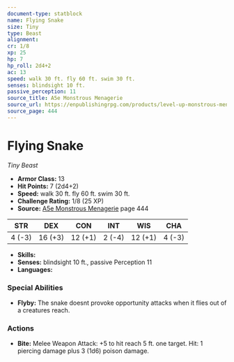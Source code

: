 ```yaml
---
document-type: statblock
name: Flying Snake
size: Tiny
type: Beast
alignment: 
cr: 1/8
xp: 25
hp: 7
hp_roll: 2d4+2
ac: 13
speed: walk 30 ft. fly 60 ft. swim 30 ft.
senses: blindsight 10 ft. 
passive_perception: 11
source_title: A5e Monstrous Menagerie
source_url: https://enpublishingrpg.com/products/level-up-monstrous-menagerie-a5e
source_page: 444
---
```


# Flying Snake

*Tiny* *Beast*

- **Armor Class:** 13
- **Hit Points:** 7 (2d4+2)
- **Speed:** walk 30 ft. fly 60 ft. swim 30 ft.
- **Challenge Rating:** 1/8 (25 XP)
- **Source:** [A5e Monstrous Menagerie](https://enpublishingrpg.com/products/level-up-monstrous-menagerie-a5e) page 444

| STR | DEX | CON | INT | WIS | CHA |
| --- | --- | --- | --- | --- | --- |
| 4 (-3) | 16 (+3) | 12 (+1) | 2 (-4) | 12 (+1) | 4 (-3) |

- **Skills:** 
- **Senses:** blindsight 10 ft., passive Perception 11
- **Languages:** 

### Special Abilities

- **Flyby:** The snake doesnt provoke opportunity attacks when it flies out of a creatures reach.

### Actions

- **Bite:** Melee Weapon Attack: +5 to hit  reach 5 ft.  one target. Hit: 1 piercing damage plus 3 (1d6) poison damage.
